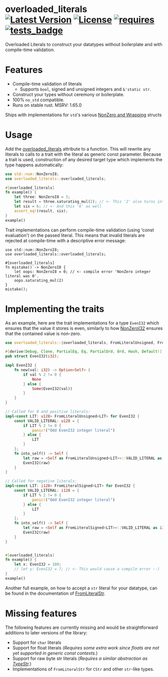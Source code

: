 # overloaded_literals &emsp; [![Latest Version]][crates.io] [![License]][license path] [![requires]][Rust] [![tests_badge]][tests_url]

[Latest Version]: https://img.shields.io/crates/v/overloaded_literals.svg
[crates.io]: https://crates.io/crates/overloaded_literals
[License]: https://img.shields.io/badge/license-MIT-blue.svg
[license path]: https://github.com/qqwy/rust-overloaded_literals/blob/main/LICENSE
[requires]: https://img.shields.io/badge/rustc-1.65+-lightgray.svg
[Rust]: https://rust-lang.org/
[tests_badge]: https://github.com/Qqwy/rust-overloaded_literals/actions/workflows/tests.yml/badge.svg
[tests_url]: https://github.com/Qqwy/rust-overloaded_literals/actions/workflows/tests.yml
Overloaded Literals to construct your datatypes without boilerplate and with compile-time validation.

# Features
- Compile-time validation of literals
  - Supports `bool`, signed and unsigned integers and `&'static str`.
- Construct your types without ceremony or boilerplate.
- 100% `no_std` compatible.
- Runs on stable rust. MSRV: 1.65.0

Ships with implementations for `std`'s various [NonZero and Wrapping](https://doc.rust-lang.org/stable/std/num/index.html) structs

# Usage
Add the [overloaded_literals](https://docs.rs/overloaded_literals/latest/overloaded_literals/macro.overloaded_literals.html) attribute to a function.
This will rewrite any literals to calls to a trait with the literal as generic const parameter.
Because a trait is used, construction of any desired target type which implements the type happens automatically:

```rust
use std::num::NonZeroI8;
use overloaded_literals::overloaded_literals;

#[overloaded_literals]
fn example() {
    let three: NonZeroI8 = 3;
    let result = three.saturating_mul(2); // <- This '2' also turns into a `NonZero` automatically because of the signature of `saturating_mul`.
    let six = 6; // <- And this '6' as well
    assert_eq!(result, six);
}
example()
```

Trait implementations can perform compile-time validation  (using 'const evaluation') on the passed literal.
This means that invalid literals are rejected at compile-time with a descriptive error message:

```compile_fail
use std::num::NonZeroI8;
use overloaded_literals::overloaded_literals;

#[overloaded_literals]
fn mistake() -> NonZeroI8 {
    let oops: NonZeroI8 = 0; // <- compile error 'NonZero integer literal was 0'.
    oops.saturating_mul(2)
}
mistake();
```

# Implementing the traits
As an example, here are the trait implementations for a type `EvenI32` which ensures that the value it stores is even, similarly to how [NonZeroI32](https://doc.rust-lang.org/stable/std/num/struct.NonZeroI32.html) ensures that the contained value is non-zero.

```rust
use overloaded_literals::{overloaded_literals, FromLiteralUnsigned, FromLiteralSigned};

#[derive(Debug, Clone, PartialEq, Eq, PartialOrd, Ord, Hash, Default)]
pub struct EvenI32(i32);

impl EvenI32 {
    fn new(val: i32) -> Option<Self> {
        if val % 2 != 0 {
            None
        } else {
            Some(EvenI32(val))
        }
    }
}

// Called for 0 and positive literals:
impl<const LIT: u128> FromLiteralUnsigned<LIT> for EvenI32 {
    const VALID_LITERAL: u128 = {
        if LIT % 2 != 0 {
            panic!("Odd EvenI32 integer literal")
        } else {
            LIT
        }
    };
    fn into_self() -> Self {
        let raw = <Self as FromLiteralUnsigned<LIT>>::VALID_LITERAL as i32;
        EvenI32(raw)
    }
}

// Called for negative literals:
impl<const LIT: i128> FromLiteralSigned<LIT> for EvenI32 {
    const VALID_LITERAL: i128 = {
        if LIT % 2 != 0 {
            panic!("Odd EvenI32 integer literal")
        } else {
            LIT
        }
    };
    fn into_self() -> Self {
        let raw = <Self as FromLiteralSigned<LIT>>::VALID_LITERAL as i32;
        EvenI32(raw)
    }
}


#[overloaded_literals]
fn example() {
    let x: EvenI32 = 100;
    // let y: EvenI32 = 7; // <- This would cause a compile error :-)
}
example()
```

Another full example, on how to accept a `str` literal for your datatype, can be found in the documentation of  [FromLiteralStr](https://docs.rs/overloaded_literals/latest/overloaded_literals/trait.FromLiteralStr.html).

# Missing features
The following features are currently missing and would be straightforward additions to later versions of the library:
- Support for `char` literals
- Support for float literals (_Requires some extra work since floats are not yet supported in generic const contexts._)
- Support for raw byte str literals (_Requires a similar abstraction as [TypeStr](https://docs.rs/overloaded_literals/latest/overloaded_literals/type_str/trait.TypeStr.html)._)
- Implementations of `FromLiteralStr` for `CStr` and other `str`-like types.
